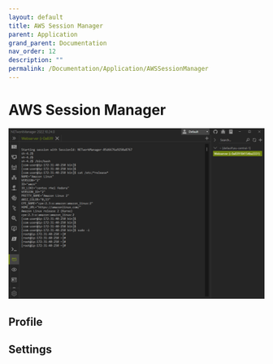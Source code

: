 ```yaml
---
layout: default
title: AWS Session Manager
parent: Application
grand_parent: Documentation
nav_order: 12
description: ""
permalink: /Documentation/Application/AWSSessionManager
---
```



# AWS Session Manager

![AWSSessionManager](12_AWSSessionManager.png)

## Profile

## Settings